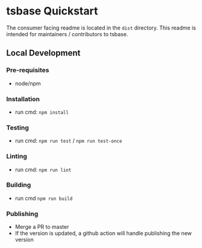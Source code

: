# tsbase Quickstart

The consumer facing readme is located in the `dist` directory.  This readme is intended for maintainers / contributors to tsbase.

## Local Development

### Pre-requisites
- node/npm

### Installation
- run cmd: `npm install`

### Testing
- run cmd: `npm run test` / `npm run test-once`

### Linting
- run cmd: `npm run lint`

### Building
- run cmd `npm run build`

### Publishing
- Merge a PR to master
- If the version is updated, a github action will handle publishing the new version